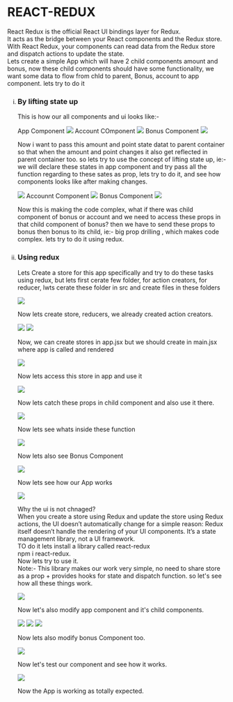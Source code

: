 <h1>REACT-REDUX</h1>
<p>React Redux is the official React UI bindings layer for Redux.<br/>
It acts as the bridge between your React components and the Redux store.<br/>
With React Redux, your components can read data from the Redux store and dispatch actions to update the state.<br/>Lets create a simple App which will have 2 child components amount and bonus, now these child components should have some functionality, we want some data to flow from chld to parent, Bonus, account to app component. lets try to do it</p>
<ol type="i">
<li>

 <h3>By lifting state up</h3>
  <p>This is how our all components and ui looks like:-</p>
  App Component
  <img src="./reduximg/rwr1.png"/>
  Account COmponent
  <img src="./reduximg/rwr2.png"/>
  Bonus Component
  <img src="./reduximg/rwr3.png"/>
  <p>Now i want to pass this amount and point state datat to parent container so that when the amount and point changes it also get reflected in parent container too. so lets try to use the concept of lifting state up, ie:- we will declare these states in app component and try pass all the function regarding to these sates as prop, lets try to do it, and see how components looks like after making changes.</p>
  <img src="./reduximg/rwr4.png"/>
  Accounnt Component
  <img src="./reduximg/rwr5.png"/>
  Bonus Component
  <img src="./reduximg/rwr6.png"/>
  <p>Now this is making the code complex, what if there was child component of bonus or account and we need to access these props in that child component of bonus? then we have to send these props to bonus then bonus to its child, ie:- big prop drilling , which makes code complex. lets try to do it using redux.</p>
</li>

<li>
<h3>Using redux</h3>
<p>Lets Create a store for this app specifically and try to do these tasks using redux, but lets first cerate few folder, for action creators, for reducer, lwts cerate these folder in src and create files in these folders</p>
<img src="reduximg/rr1.png"/>
<p>Now lets create store, reducers, we already created action creators.</p>
<img src="reduximg/rr2.png"/>
<img src="reduximg/rr3.png"/>
<p>Now, we can create stores in app.jsx but we should create in main.jsx where app is called and rendered</p>
<img src="reduximg/rr4.png">
<p>Now lets access this store in app and use it</p>
<img src="reduximg/rr5.png">
<p>Now lets catch these props in child component and also use it there.</p>
<img src="reduximg/rr6.png">
<p>Now lets see whats inside these function</p>
<img src="reduximg/rr7.png">
<p>Now lets also see Bonus Component</p>
<img src="reduximg/rr8.png">
<p>Now lets see how our App works</p>
<img src="reduximg/rr9.png"/>
<p>Why the ui is not chnaged? <br/>When you create a store using Redux and update the store using Redux actions, the UI doesn’t automatically change for a simple reason: Redux itself doesn’t handle the rendering of your UI components. It’s a state management library, not a UI framework.<br/> TO do it lets install a library called react-redux <br/> npm i react-redux.<br/>Now lets try to use it.<br/>Note:- This library makes our work very simple, no need to share store as a prop + provides hooks for state and dispatch function. so let's see how all these things work.</p>
<img src="reduximg/rr10.png"/>
<p>Now let's also modify app component and it's child components.</p>
<img src="reduximg/rr11.png"/>
<img src="reduximg/rr12.png"/>
<img src="reduximg/rr13.png"/>
<p>Now lets also modify bonus Component too.</p>
<img src="reduximg/rr14.png"/>
<p>Now let's test our component and see how it works.</p>
<img src="reduximg/rr15.png"/>
<p>Now the App is working as totally expected.</p>
</li>
</ol>

